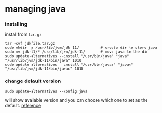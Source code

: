 # managing java

### installing
install from `tar.gz`
```shell
tar -xvf jdkfile.tar.gz
sudo mkdir -p /usr/lib/jvm/jdk-11/          # create dir to store java
sudo mv jdk-11/* /usr/lib/jvm/jdk-11/       # move java to the dir
sudo update-alternatives --install "/usr/bin/java" "java" "/usr/lib/jvm/jdk-11/bin/java" 1010
sudo update-alternatives --install "/usr/bin/javac" "javac" "/usr/lib/jvm/jdk-11/bin/javac" 1010
```



### change default version
```shell
sudo update=alternatives --config java
```
will show available version and you can choose which one to set as the default.
[reference](https://www.digitalocean.com/community/tutorials/how-to-install-java-with-apt-on-ubuntu-18-04)
